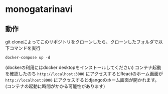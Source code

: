 # monogatarinavi

## 動作
git cloneによってこのリポジトリをクローンしたら、クローンしたフォルダで以下コマンドを実行

```
docker-compose up -d
```
(dockerの利用にはdocker desktopをインストールしてください)
コンテナ起動を確認したのち
`http://localhost:3000`
にアクセスするとReactのホーム画面が
`http://localhost:8000`
にアクセスするとdjangoのホーム画面が開かれます。
(コンテナの起動に時間がかかる可能性があります)

